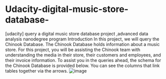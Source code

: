 #  Udacity-digital-music-store-database-
[udacity] query a digital music store database project ,advanced data analysis nanodegree program
Introduction
In this project, we will query the Chinook Database. The Chinook Database holds information about a music store. For this project, you will be assisting the Chinook team with understanding the media in their store, their customers and employees, and their invoice information. To assist you in the queries ahead, the schema for the Chinook Database is provided below. You can see the columns that link tables together via the arrows.
![image](https://user-images.githubusercontent.com/101069443/158467507-b7649320-3792-48e9-a7c2-002c49dce090.png)
